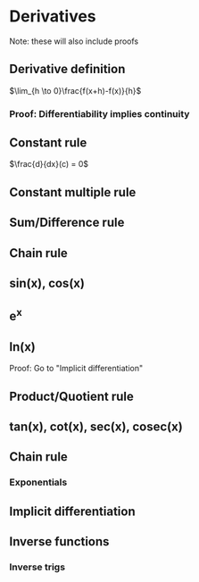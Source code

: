 # Derivatives
Note: these will also include proofs
## Derivative definition
$\lim_{h \to 0}\frac{f(x+h)-f(x)}{h}$
### Proof: Differentiability implies continuity
## Constant rule
$\frac{d}{dx}(c) = 0$
## Constant multiple rule
## Sum/Difference rule
## Chain rule
## sin(x), cos(x)
## e<sup>x</sup>
## ln(x)
Proof: Go to "Implicit differentiation"
## Product/Quotient rule
## tan(x), cot(x), sec(x), cosec(x)
## Chain rule
### Exponentials
## Implicit differentiation
## Inverse functions
### Inverse trigs



